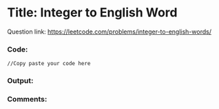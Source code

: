 # Title: Integer to English Word

Question link: https://leetcode.com/problems/integer-to-english-words/

### Code:

```
//Copy paste your code here
```

### Output:


### Comments:
